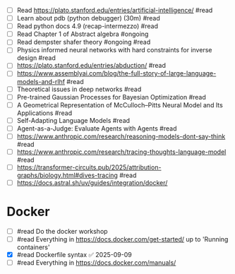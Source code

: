 - [ ] Read https://plato.stanford.edu/entries/artificial-intelligence/ #read
- [ ] Learn about pdb (python debugger) (30m) #read
- [ ] Read python docs 4.9 (recap-intermezzo) #read
- [ ] Read Chapter 1 of Abstract algebra #ongoing
- [ ] Read dempster shafer theory #ongoing #read 
- [ ] Physics informed neural networks with hard constraints for inverse design #read
- [ ] https://plato.stanford.edu/entries/abduction/ #read 
- [ ] https://www.assemblyai.com/blog/the-full-story-of-large-language-models-and-rlhf #read
- [ ] Theoretical issues in deep networks #read 
- [ ] Pre-trained Gaussian Processes for Bayesian Optimization #read
- [ ] A Geometrical Representation of McCulloch–Pitts Neural Model and Its Applications #read
- [ ] Self-Adapting Language Models #read 
- [ ] Agent-as-a-Judge:  Evaluate Agents with Agents #read 
- [ ] https://www.anthropic.com/research/reasoning-models-dont-say-think #read
- [ ] https://www.anthropic.com/research/tracing-thoughts-language-model #read
- [ ] https://transformer-circuits.pub/2025/attribution-graphs/biology.html#dives-tracing #read
- [ ] https://docs.astral.sh/uv/guides/integration/docker/
# Docker

- [ ] #read Do the docker workshop
- [ ] #read Everything in https://docs.docker.com/get-started/ up to 'Running containers'
- [x] #read Dockerfile syntax ✅ 2025-09-09
- [ ] #read Everything in https://docs.docker.com/manuals/
